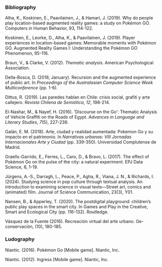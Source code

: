### Bibliography
Alha, K., Koskinen, E., Paavilainen, J., & Hamari, J. (2019). Why do people play location-based augmented reality games: a study on Pokémon GO. Computers in Human Behavior, 93, 114-122.

Koskinen, E., Leorke, D., Alha, K., & Paavilainen, J. (2019). Player experiences in location-based games: Memorable moments with Pokémon GO. Augmented Reality Games I: Understanding the Pokémon GO Phenomenon, 95-116.

Braun, V., & Clarke, V. (2012). _Thematic analysis_. American Psychological Association.

Della-Bosca, D. (2018, January). Recursion and the augmented experience of public art. In _Proceedings of the Australasian Computer Science Week Multiconference_ (pp. 1-6).

Dittus, R. (2019). Las paredes hablan en Chile: crisis social, grafiti y arte callejero. _Revista Chilena de Semiótica_, _12_, 198-214.

El-Nashar, M., & Nayef, H. (2016). 'Discourse on the Go': Thematic Analysis of Vehicle Graffiti on the Roads of Egypt. _Advances in Language and Literary Studies_, _7_(5), 227-239.

Galán, E. M. (2018). Arte, ciudad y realidad aumentada: Pokemon Go y su impacto en el patrimonio. In _Narrativas urbanas: VIII Jornadas Internacionales Arte y Ciudad_ (pp. 339-350). Universidad Complutense de Madrid.

Graells-Garrido, E., Ferres, L., Caro, D., & Bravo, L. (2017). The effect of Pokémon Go on the pulse of the city: a natural experiment. EPJ Data Science, 6, 1-19.

Jürgens, A.-S., Darragh, L., Peace, P., Agha, R., Viana, J. N., & Richards, I. (2024). Studying science in pop culture through textual analysis. An introduction to examining science in visual texts—Street art, comics and (animated) film. Journal of Science Communication, 23(3), Y01.

Nansen, B., & Apperley, T. (2020). The postdigital playground: children’s public play spaces in the smart city. In Games and Play in the Creative, Smart and Ecological City (pp. 116-132). Routledge.

Vásquez de la Fuente (2016). Recreación virtual del arte urbano. Ge-conservación, (10), 180-185.

### Ludography
Niantic. (2016). Pokémon Go [Mobile game]. Niantic, Inc.

Niantic. (2012). Ingress [Mobile game]. Niantic, Inc.